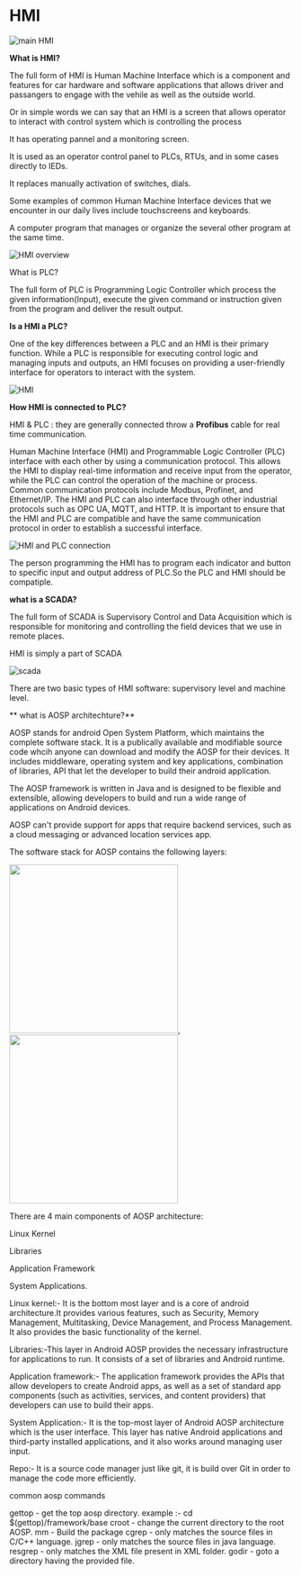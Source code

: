 # HMI

![main HMI](https://github.com/Vijaya9418/HMI/assets/56352158/a10ef1ba-4e11-44c9-9d98-23d75e232732)


**What is HMI?**

The full form of HMI is Human Machine Interface which is a component and features for car hardware and software applications that allows driver and passangers to engage with the vehile as well as the outside world.

Or in simple words we can say that an HMI is a screen that allows operator to interact with control system which is controlling the process

It has operating pannel and a monitoring screen.


It is used as an operator control panel to PLCs, RTUs, and in some cases directly to IEDs.

It replaces manually activation of switches, dials.

Some examples of common Human Machine Interface devices that we encounter in our daily lives include touchscreens and keyboards. 

A computer program that manages or organize the several other program at the same time. 

![HMI overview](https://github.com/Vijaya9418/HMI/assets/56352158/8b953ce5-7111-477e-b5fa-eeaeb678e23e)


What is PLC?

The full form of PLC is Programming Logic Controller  which process the given information(Input), execute the given command or instruction given from the program and deliver the result output.


**Is a HMI a PLC?**

One of the key differences between a PLC and an HMI is their primary function. While a PLC is responsible for executing control logic and managing inputs and outputs, an HMI focuses on providing a user-friendly interface for operators to interact with the system.

![HMI](https://github.com/Vijaya9418/HMI/assets/56352158/0bc94b9c-a234-4ffc-839a-43a3cc4cd156)


**How HMI is connected to PLC?**

HMI & PLC : they are generally connected throw a **Profibus** cable for real time communication.


Human Machine Interface (HMI) and Programmable Logic Controller (PLC) interface with each other by using a communication protocol. This allows the HMI to display real-time information and receive input from the operator, while the PLC can control the operation of the machine or process. Common communication protocols include Modbus, Profinet, and Ethernet/IP. The HMI and PLC can also interface through other industrial protocols such as OPC UA, MQTT, and HTTP. It is important to ensure that the HMI and PLC are compatible and have the same communication protocol in order to establish a successful interface.


![HMI and PLC connection](https://github.com/Vijaya9418/HMI/assets/56352158/dea1cf19-e007-48d1-a239-7f45bd6eb315)

The person programming the HMI has to program each indicator and button to specific input and output address of PLC.So the PLC and HMI should be compatiple.


**what is a SCADA?**

The full form of SCADA is Supervisory Control and Data Acquisition which is responsible for monitoring and controlling the field devices that we use in remote places.

HMI is simply a part of SCADA

![scada](https://github.com/Vijaya9418/HMI/assets/56352158/ac6a9a4d-9486-4ef2-ba7d-14f5cbdbc075)


 There are two basic types of HMI software: supervisory level and machine level.
 

** what is AOSP architechture?**

AOSP stands for android Open System Platform, which maintains the complete software stack. It is a publically available and modifiable source code whcih anyone can download and modify the AOSP for their devices. It includes middleware, operating system and key applications, combination of libraries, API that let the developer to build their android application.

The AOSP framework is written in Java and is designed to be flexible and extensible, allowing developers to build and run a wide range of applications on Android devices.

AOSP can't provide support for apps that require backend services, such as a cloud messaging or advanced location services app. 

The software stack for AOSP contains the following layers:



<img src="https://github.com/Vijaya9418/HMI/assets/56352158/3100f82f-c086-487a-bbfa-daefd7d2f732" width="300">,<img src="https://github.com/Vijaya9418/HMI/assets/56352158/12451d56-ac89-4458-b42b-6d4b2cd659a6" width="300">


There are 4 main components of AOSP architecture:

Linux Kernel

Libraries

Application Framework

System Applications.


Linux kernel:- It is the bottom most layer and is a core of android architecture.It provides various features, such as Security, Memory Management, Multitasking, Device Management, and Process Management. It also provides the basic functionality of the kernel.

Libraries:-This layer in Android AOSP provides the necessary infrastructure for applications to run. It consists of a set of libraries and Android runtime.

Application framework:- The application framework provides the APIs that allow developers to create Android apps, as well as a set of standard app components (such as activities, services, and content providers) that developers can use to build their apps.

System Application:- It is the top-most layer of Android AOSP architecture which is the user interface. This layer has native Android applications and third-party installed applications, and it also works around managing user input. 

Repo:- It is a source code manager just like git, it is build over Git in order to manage the code more efficiently.


common aosp commands

gettop - get the top aosp directory. example :- cd $(gettop)/framework/base
croot - change the current directory to the root AOSP.
mm - Build the package
cgrep - only matches the source files in C/C++ language.
jgrep - only matches the source files in java language.
resgrep - only matches the XML file present in XML folder.
godir - goto a directory having the provided file.







 







